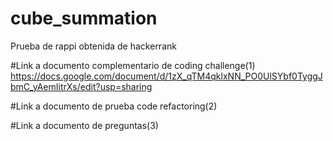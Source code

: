 # cube_summation
Prueba de rappi obtenida de hackerrank

#Link a documento complementario de coding challenge(1)
https://docs.google.com/document/d/1zX_qTM4qklxNN_PO0UlSYbf0TyggJbmC_yAemIitrXs/edit?usp=sharing

#Link a documento de prueba code refactoring(2)

#Link a documento de preguntas(3)
